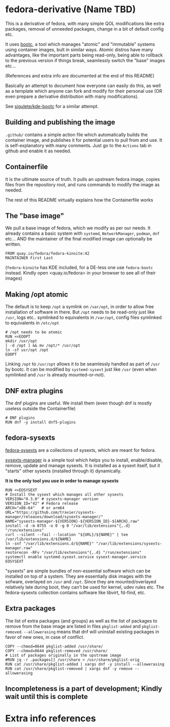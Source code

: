 # fedora-derivative (Name TBD)
This is a derivative of fedora, with many simple QOL modifications like extra packages, removal of unneeded packages, change in a bit of default config etc.

It uses [bootc](https://bootc-dev.github.io/bootc), a tool which manages "atomic" and "immutable" systems using container images, bult in similar ways.
Atomic distros have many advantages, like the important parts being read-only, being able to rollback to the previous version if things break, seamlessly switch the "base" images etc...

(References and extra info are documented at the end of this README)

Basically an attempt to document how everyone can easily do this, as well as a template which anyone can fork and modify for their personal use (OR even prepare a derivative distribution with many modifications).

See [sigulete/kde-bootc](https://github.com/sigulete/kde-bootc) for a similar attempt.

## Building and publishing the image
`.github/` contains a simple action file which automatically builds the container image, and publishes it for potential users to pull from and use.
It is self-explanatory with many comments.
Just go to the `Actions` tab in github and enable it as needed.

## Containerfile
It is the ultimate source of truth.
It pulls an upstream fedora image, copies files from the repository root, and runs commands to modify the image as needed.

The rest of this README virtually explains how the Containerfile works

## The "base image"
We pull a base image of fedora, which we modify as per our needs.
It already contains a basic system with `systemd`, `NetworkManager`, `podman`, `dnf` etc...
AND the maintainer of the final modified image can optionally be written.
```
FROM quay.io/fedora/fedora-kinoite:42
MAINTAINER First Last
```
(`fedora-kinoite` has KDE included, for a DE-less one use `fedora-bootc` instead. Kindly open <quay.io/fedora> in your browser to see all of their images)

## Making /opt atomic
The default is to keep `/opt` a symlink on `/var/opt`, in order to allow free installation of software in there.
But `/opt` needs to be read-only just like `/usr`, logs etc.. symlinked to equivalents in `/var/opt`, config files symlinked to equivalents in `/etc/opt`
```
# /opt needs to be atomic
RUN <<EOOPT
mkdir /usr/opt
[ -d /opt ] && mv /opt/* /usr/opt
ln -sf usr/opt /opt
EOOPT
```
Linking `/opt` to `/usr/opt` allows it to be seamlessly handled as part of `/usr` by bootc.
It can be modified by `systemd-sysext` just like `/usr` (even when symlinked and `/usr` is already mounted-or-not).

## DNF extra plugins
The dnf plugins are useful. We install them (even though dnf is mostly useless outside the Containerfile)
```
# DNF plugins
RUN dnf -y install dnf5-plugins
```

<!-- Not now... This is wrong and incomplete
## Enabling kernel-install integration
In order to be able to modify the kernel setup process, for eg. to use UKIs or custom secureboot keys
Ref: https://docs.fedoraproject.org/en-US/bootc/building-containers/#_kernel_management
```
# kernel-install
RUN dnf -y downgrade kernel
```
-->

## fedora-sysexts
[fedora-sysexts](https://extensions.fcos.fr/) are a collections of sysexts, which are meant for fedora.

[sysexts-manager](https://github.com/travier/sysexts-manager) is a simple tool which helps you to install, enable/disable, remove, update and manage sysexts.
It is installed as a sysext itself, but it "starts" other sysexts (installed through it) dynamically.

**It is the only tool you use in order to manage sysexts**

```
RUN <<EOSYSEXT
# Install the sysext which manages all other sysexts
VERSION="0.3.0" # sysexts-manager version
VERSION_ID="42" # Fedora release
ARCH="x86-64"   # or arm64
URL="https://github.com/travier/sysexts-manager/releases/download/sysexts-manager/"
NAME="sysexts-manager-${VERSION}-${VERSION_ID}-${ARCH}.raw"
install -d -m 0755 -o 0 -g 0 "/var/lib/extensions"{,.d} "/run/extensions"
curl --silent --fail --location "${URL}/${NAME}" | tee /var/lib/extensions.d/${NAME}
ln -snf "/var/lib/extensions.d/${NAME}" "/var/lib/extensions/sysexts-manager.raw"
restorecon -RFv "/var/lib/extensions"{,.d} "/run/extensions"
systemctl enable systemd-sysext.service sysext-manager.service
EOSYSEXT
```

"sysexts" are simple bundles of non-essential software which can be installed on top of a system.
They are essentially disk images with the sofware, overlayed on `/usr` and `/opt`.
Since they are mounted/overlayed relatively late during boot, they can't be used for kernel, udev rules etc.
The fedora-sysexts collection contains software like libvirt, fd-find, etc.

## Extra packages
The list of extra packages (and groups) as well as the list of packages to remove from the base image are listed in files `pkglist-added` and `pkglist-removed`.
`--allowerasing` means that dnf will uninstall existing packages in favor of new ones, in case of conflict.
```
COPY --chmod=0644 pkglist-added /usr/share/
COPY --chmod=0644 pkglist-removed /usr/share/
# List of packages originally in the upstream image
#RUN jq -r .packages[] /usr/share > /usr/share/pkglist-orig
RUN cat /usr/share/pkglist-added | xargs dnf -y install --allowerasing
RUN cat /usr/share/pkglist-removed | xargs dnf -y remove --allowerasing
```

## Incompleteness is a part of development; Kindly wait until this is complete

# Extra info references
